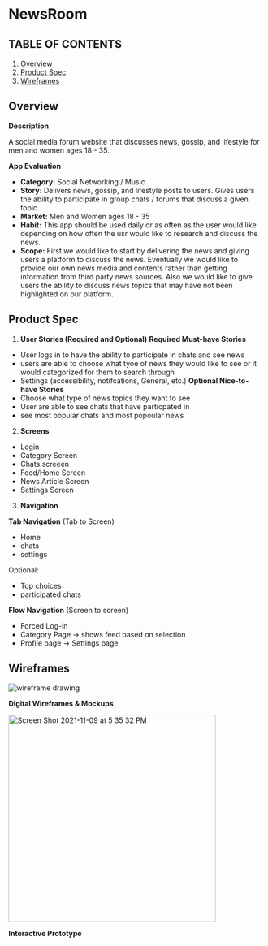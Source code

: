 # NewsRoom

## TABLE OF CONTENTS 
1. [Overview](##Overview) 
2. [Product Spec](##ProductSpec)
3. [Wireframes](##Wireframes)

## Overview

**Description**

A social media forum website that discusses news, gossip, and lifestyle for men and women ages 18 - 35.


**App Evaluation**
- **Category:** Social Networking / Music
- **Story:** Delivers news, gossip, and lifestyle posts to users. Gives users the ability to participate in group chats / forums  that discuss a given topic.
- **Market:** Men and Women ages 18 - 35
- **Habit:** This app should be used daily or as often as the user would like depending on how often the usr would like to research and discuss the news.
- **Scope:** First we would like to start by delivering the news and giving users a platform to discuss the news. Eventually we would like to provide our own news media and contents rather than getting information from third party news sources. Also we would like to give users the ability to discuss news topics that may have not been highlighted on our platform.

## Product Spec

1. **User Stories (Required and Optional)**
**Required Must-have Stories**
- User logs in to have the ability to participate in chats and see news 
- users are able to choose what tyoe of news they would like to see or it would categorized for them to search through
- Settings (accessibility, notifcations, General, etc.)
**Optional Nice-to-have Stories**
- Choose what type of news topics they want to see
- User are able to see chats that have particpated in
- see most popular chats and most popoular news 

2. **Screens**
- Login
- Category Screen
- Chats screeen
- Feed/Home Screen
- News Article Screen
- Settings Screen

3. **Navigation**

**Tab Navigation** (Tab to Screen)
- Home
- chats 
- settings 

Optional:
- Top choices
- participated chats

**Flow Navigation** (Screen to screen)
- Forced Log-in
- Category Page -> shows feed based on selection
- Profile page -> Settings page 

## Wireframes

![wireframe drawing](https://user-images.githubusercontent.com/89495809/140865964-6fd7258f-c507-46c3-9da0-1863f55a4164.jpeg)

**Digital Wireframes & Mockups**

<img width="408" alt="Screen Shot 2021-11-09 at 5 35 32 PM" src="https://user-images.githubusercontent.com/89495809/141016702-b3dc7362-a5da-461a-b2b4-194d01006b98.png">

**Interactive Prototype**


